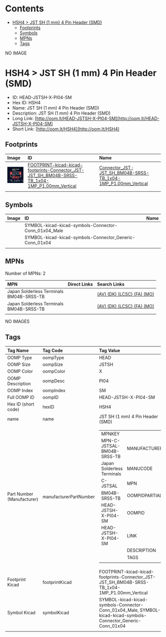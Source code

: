 



Contents
========

* [HSH4 > JST SH (1 mm) 4 Pin Header (SMD)](#hsh4--jst-sh-1-mm-4-pin-header-smd)
	* [Footprints](#footprints)
	* [Symbols](#symbols)
	* [MPNs](#mpns)
	* [Tags](#tags)
  
NO IMAGE  
# HSH4 > JST SH (1 mm) 4 Pin Header (SMD)

- ID: HEAD-JSTSH-X-PI04-SM
- Hex ID: HSH4
- Name: JST SH (1 mm) 4 Pin Header (SMD)
- Description: JST SH (1 mm) 4 Pin Header (SMD)
- Long Link: [http://oom.lt/HEAD-JSTSH-X-PI04-SM](http://oom.lt/HEAD-JSTSH-X-PI04-SM)
- Short Link: [http://oom.lt/HSH4](http://oom.lt/HSH4)

## Footprints
  

|Image|ID|Name|
| :--- | :--- | :--- |
|[![](https://raw.githubusercontent.com/oomlout/oomlout_OOMP_eda_V2/main/FOOTPRINT/kicad/kicad-footprints/Connector_JST/JST_SH_BM04B-SRSS-TB_1x04-1MP_P1.00mm_Vertical/image_140.png)](https://github.com/oomlout/oomlout_OOMP_eda_V2/tree/main/FOOTPRINT/kicad/kicad-footprints/Connector_JST/JST_SH_BM04B-SRSS-TB_1x04-1MP_P1.00mm_Vertical/)|[FOOTPRINT-kicad-kicad-footprints-Connector_JST-JST_SH_BM04B-SRSS-TB_1x04-1MP_P1.00mm_Vertical](https://github.com/oomlout/oomlout_OOMP_eda_V2/tree/main/FOOTPRINT/kicad/kicad-footprints/Connector_JST/JST_SH_BM04B-SRSS-TB_1x04-1MP_P1.00mm_Vertical/)|[Connector_JST : JST_SH_BM04B-SRSS-TB_1x04-1MP_P1.00mm_Vertical](https://github.com/oomlout/oomlout_OOMP_eda_V2/tree/main/FOOTPRINT/kicad/kicad-footprints/Connector_JST/JST_SH_BM04B-SRSS-TB_1x04-1MP_P1.00mm_Vertical/)|
||||

## Symbols
  

|Image|ID|Name|
| :--- | :--- | :--- |
|![]()|SYMBOL-kicad-kicad-symbols-Connector-Conn_01x04_Male||
|![]()|SYMBOL-kicad-kicad-symbols-Connector_Generic-Conn_01x04||
||||

## MPNs
  
Number of MPNs: 2  

|MPN|Direct Links|Search Links|
| :--- | :--- | :--- |
|Japan Solderless Terminals<br>BM04B-SRSS-TB||[(AV) ](https://www.avnet.com/shop/us/search/BM04B-SRSS-TB)[(DK) ](https://www.digikey.co.uk/products/en?keywords=BM04B-SRSS-TB)[(LCSC) ](https://www.lcsc.com/search?q=BM04B-SRSS-TB)[(FA) ](https://uk.farnell.com/search?st=BM04B-SRSS-TB)[(MO) ](https://www.mouser.com/c/?q=BM04B-SRSS-TB)|
|Japan Solderless Terminals<br>BM04B-SRSS-TB||[(AV) ](https://www.avnet.com/shop/us/search/BM04B-SRSS-TB)[(DK) ](https://www.digikey.co.uk/products/en?keywords=BM04B-SRSS-TB)[(LCSC) ](https://www.lcsc.com/search?q=BM04B-SRSS-TB)[(FA) ](https://uk.farnell.com/search?st=BM04B-SRSS-TB)[(MO) ](https://www.mouser.com/c/?q=BM04B-SRSS-TB)|
||||
  
NO IMAGES  
## Tags
  

|Tag Name|Tag Code|Tag Value|
| :--- | :--- | :--- |
|OOMP Type|oompType|HEAD|
|OOMP Size|oompSize|JSTSH|
|OOMP Color|oompColor|X|
|OOMP Description|oompDesc|PI04|
|OOMP Index|oompIndex|SM|
|Full OOMP ID|oompID|HEAD-JSTSH-X-PI04-SM|
|Hex ID (short code)|hexID|HSH4|
|name|name|JST SH (1 mm) 4 Pin Header (SMD)|
|Part Number (Manufacturer)|manufacturerPartNumber|<table><tr><td>MPNKEY</td></tr><tr><td> MPN-C-JSTSAL-BM04B-SRSS-TB</td><td> MANUFACTURER</td></tr><tr><td> Japan Solderless Terminals</td><td> MANUCODE</td></tr><tr><td> C-JSTSAL</td><td> MPN</td></tr><tr><td> BM04B-SRSS-TB</td><td> OOMPIDPARTIAL</td></tr><tr><td> HEAD-JSTSH-X-PI04-SM</td><td> OOMPID</td></tr><tr><td> HEAD-JSTSH-X-PI04-SM</td><td> LINK</td></tr><tr><td> </td><td> DESCRIPTION</td></tr><tr><td> </td><td> TAGS</td></tr><tr><td> </td></tr></table></td><td> <table><tr><td>MPNKEY</td></tr><tr><td> MPN-C-JSTSAL-BM04B-SRSS-TB</td><td> MANUFACTURER</td></tr><tr><td> Japan Solderless Terminals</td><td> MANUCODE</td></tr><tr><td> C-JSTSAL</td><td> MPN</td></tr><tr><td> BM04B-SRSS-TB</td><td> OOMPIDPARTIAL</td></tr><tr><td> HEAD-JSTSH-X-PI04-SM</td><td> OOMPID</td></tr><tr><td> HEAD-JSTSH-X-PI04-SM</td><td> LINK</td></tr><tr><td> </td><td> DESCRIPTION</td></tr><tr><td> </td><td> TAGS</td></tr><tr><td> </td></tr></table>|
|Footprint Kicad|footprintKicad|FOOTPRINT-kicad-kicad-footprints-Connector_JST-JST_SH_BM04B-SRSS-TB_1x04-1MP_P1.00mm_Vertical|
|Symbol Kicad|symbolKicad|SYMBOL-kicad-kicad-symbols-Connector-Conn_01x04_Male, SYMBOL-kicad-kicad-symbols-Connector_Generic-Conn_01x04|
||||

